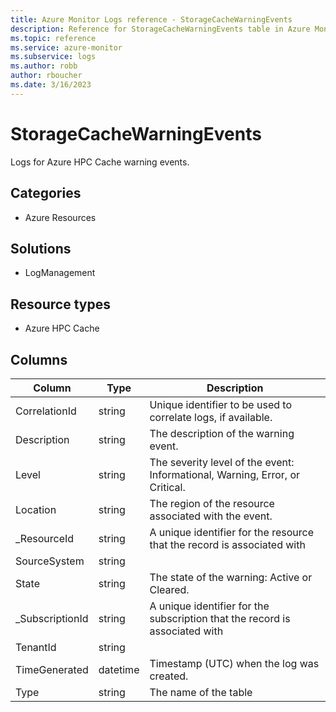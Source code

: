 ```yaml
---
title: Azure Monitor Logs reference - StorageCacheWarningEvents
description: Reference for StorageCacheWarningEvents table in Azure Monitor Logs.
ms.topic: reference
ms.service: azure-monitor
ms.subservice: logs
ms.author: robb
author: rboucher
ms.date: 3/16/2023
---
```


# StorageCacheWarningEvents

 Logs for Azure HPC Cache warning events.

## Categories

- Azure Resources
## Solutions

- LogManagement
## Resource types

- Azure HPC Cache




## Columns

| Column | Type | Description |
| --- | --- | --- |
| CorrelationId | string | Unique identifier to be used to correlate logs, if available. |
| Description | string | The description of the warning event. |
| Level | string | The severity level of the event: Informational, Warning, Error, or Critical. |
| Location | string | The region of the resource associated with the event. |
| _ResourceId | string | A unique identifier for the resource that the record is associated with |
| SourceSystem | string |  |
| State | string | The state of the warning: Active or Cleared. |
| _SubscriptionId | string | A unique identifier for the subscription that the record is associated with |
| TenantId | string |  |
| TimeGenerated | datetime | Timestamp (UTC) when the log was created. |
| Type | string | The name of the table |
